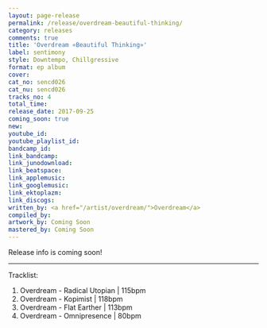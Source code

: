 ```yaml
---
layout: page-release
permalink: /release/overdream-beautiful-thinking/
category: releases
comments: true
title: 'Overdream «Beautiful Thinking»'
label: sentimony
style: Downtempo, Chillgressive
format: ep album
cover: 
cat_no: sencd026
cat_nu: sencd026
tracks_no: 4
total_time: 
release_date: 2017-09-25
coming_soon: true
new: 
youtube_id: 
youtube_playlist_id: 
bandcamp_id: 
link_bandcamp: 
link_junodownload: 
link_beatspace: 
link_applemusic: 
link_googlemusic: 
link_ektoplazm: 
link_discogs: 
written_by: <a href="/artist/overdream/">Overdream</a>
compiled_by: 
artwork_by: Coming Soon
mastered_by: Coming Soon
---
```


Release info is coming soon!

---
Tracklist:

01. Overdream - Radical Utopian \| 115bpm
02. Overdream - Kopimist \| 118bpm
03. Overdream - Flat Earther \| 113bpm
04. Overdream - Omnipresence \| 80bpm
